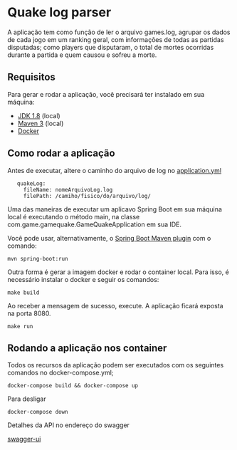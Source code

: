 # Quake log parser 


A aplicação tem como função de ler o arquivo games.log, agrupar os dados de cada jogo em um ranking geral, com informações de todas as partidas disputadas; como players que disputaram, o total de mortes ocorridas durante a partida e quem causou e sofreu a morte.

## Requisitos

Para gerar e rodar a aplicação, você precisará ter instalado em sua máquina:

- [JDK 1.8](http://www.oracle.com/technetwork/java/javase/downloads/jdk8-downloads-2133151.html) (local)
- [Maven 3](https://maven.apache.org) (local)
- [Docker](https://docs.docker.com/)

## Como rodar a aplicação

Antes de executar, altere o caminho do arquivo de log no [application.yml](./src/main/resources/application.yml)
```app:
   quakeLog:
     fileName: nomeArquivoLog.log
     filePath: /camiho/fisico/do/arquivo/log/
```
Uma das maneiras de executar um aplicavo Spring Boot em sua máquina local é executando o método main, na classe com.game.gamequake.GameQuakeApplication em sua IDE.

Você pode usar, alternativamente, o [Spring Boot Maven plugin](https://docs.spring.io/spring-boot/docs/current/reference/html/build-tool-plugins-maven-plugin.html) com o comando:

```shell
mvn spring-boot:run
```

Outra forma é gerar a imagem docker e rodar o container local. Para isso, é necessário instalar o docker e seguir os comandos:

```shell
make build
```

Ao receber a mensagem de sucesso, execute. A aplicação ficará exposta na porta 8080.

```shell
make run
```

## Rodando a aplicação nos container

Todos os recursos da aplicação podem ser executados com os seguintes comandos no docker-compose.yml;

```
docker-compose build && docker-compose up
```

Para desligar
```
docker-compose down
``` 

Detalhes da API no endereço do swagger

[swagger-ui](http://localhost:8080/swagger-ui.html)
